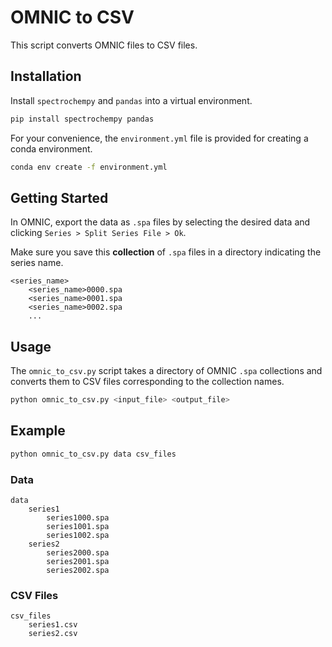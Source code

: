 # OMNIC to CSV
This script converts OMNIC files to CSV files. 

## Installation
Install `spectrochempy` and `pandas` into a virtual environment. 
```bash
pip install spectrochempy pandas
```

For your convenience, the `environment.yml` file is provided for creating a conda environment. 
```bash
conda env create -f environment.yml
```

## Getting Started
In OMNIC, export the data as `.spa` files by selecting the desired data and clicking `Series > Split Series File > Ok`.

Make sure you save this **collection** of `.spa` files in a directory indicating the series name.

```
<series_name>
    <series_name>0000.spa
    <series_name>0001.spa
    <series_name>0002.spa
    ...
```

## Usage
The `omnic_to_csv.py` script takes a directory of OMNIC `.spa` collections and converts them to CSV files corresponding to the collection names.

```bash
python omnic_to_csv.py <input_file> <output_file>
```

## Example
```bash
python omnic_to_csv.py data csv_files
```

### Data
```
data
    series1
        series1000.spa
        series1001.spa
        series1002.spa
    series2
        series2000.spa
        series2001.spa
        series2002.spa
```

### CSV Files
```
csv_files
    series1.csv
    series2.csv
```